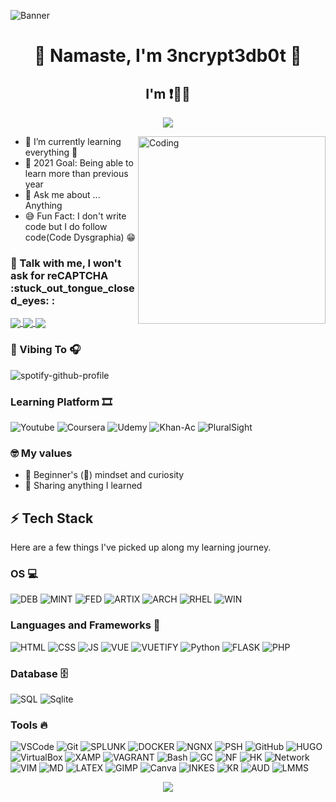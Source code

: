 ![Banner](https://user-images.githubusercontent.com/48232101/122671331-c6535c80-d1e5-11eb-9e08-7fdbf850918e.gif)

<h1 align="center"> 🙏 Namaste, I'm 3ncrypt3db0t 🤖 </h1>
<h2 align="center">I'm ❗👨‍💻</h2>

<p align="center"> 
  <img src="https://komarev.com/ghpvc/?username=3ncrypt3db0t&label=Visitors&color=ff4500&style=flat-square"> 
</p>
<img align="right" alt="Coding" width="300" src="https://user-images.githubusercontent.com/48232101/112782476-d76c5180-906c-11eb-8b47-919033dc4123.gif">

- 🌱 I’m currently learning everything 📝
- 🥅 2021 Goal: Being able to learn more than previous year 
- 💬 Ask me about ... Anything
- 😅 Fun Fact: I don't write code but I do follow code(Code Dysgraphia) 😁

<h3 align="left"> 📱 Talk with me, I won't ask for reCAPTCHA  :stuck_out_tongue_closed_eyes: :</h3>
<p align="left">
<a href="https://t.me/ID10TIRL" target="_blank"><img align="center" src="https://img.shields.io/badge/Telegram-2CA5E0?style=for-the-badge&logo=telegram&logoColor=white"> </a>
<a href="https://reddit.com/u/3ncrypt3db0t" target="_blank"><img align="center" src="https://img.shields.io/badge/Reddit-FF4500?style=for-the-badge&logo=reddit&logoColor=white"> 
<a href="mail.tutanota.com" target="_blank"><img align="center" src="https://img.shields.io/badge/Tutanota-840010?style=for-the-badge&logo=tutanota&logoColor=white"> 
</a>
</p>

### 🤘 Vibing To 🎧
![spotify-github-profile](https://spotify-github-profile.vercel.app/api/view?uid=smfy8qv7ozn8takw4r42j1zvr&cover_image=true&theme=novatorem)

### Learning Platform 🎞
![Youtube](https://img.shields.io/badge/YouTube-FF0000?style=for-the-badge&logo=youtube&logoColor=white)
![Coursera](https://img.shields.io/badge/Coursera-0056D2?style=for-the-badge&logo=Coursera&logoColor=white)
![Udemy](https://img.shields.io/badge/Udemy-EC5252?style=for-the-badge&logo=udemy&logoColor=white)
![Khan-Ac](https://img.shields.io/badge/Khan_Academy-14BF96?style=for-the-badge&logo=Khan-Academy&logoColor=white)
![PluralSight](https://img.shields.io/badge/Pluralsight-F15B2A?style=for-the-badge&logo=pluralsight&logoColor=white)


### 🤓 My values
- 🍏 Beginner's (🔰) mindset and curiosity 
- 🙌 Sharing anything I learned

## ⚡ Tech Stack 
Here are a few things I've picked up along my learning journey.

### OS 💻
![DEB](https://img.shields.io/badge/Debian-A81D33?style=for-the-badge&logo=debian&logoColor=white)
![MINT](https://img.shields.io/badge/Linux_Mint-87CF3E?style=for-the-badge&logo=linux-mint&logoColor=black)
![FED](https://img.shields.io/badge/Fedora-294172?style=for-the-badge&logo=fedora&logoColor=white) 
![ARTIX](https://img.shields.io/badge/Artix-10A0CC?style=for-the-badge&logo=Artix-Linux&logoColor=white)
![ARCH](https://img.shields.io/badge/Arch-1793D1?style=for-the-badge&logo=Arch-Linux&logoColor=white) 
![RHEL](https://img.shields.io/badge/RHEL-EE0000?style=for-the-badge&logo=Red-Hat&logoColor=white) 
![WIN](https://img.shields.io/badge/Windows-0078D6?style=for-the-badge&logo=windows&logoColor=white)

###  Languages and Frameworks 🚀  
![HTML](https://img.shields.io/badge/HTML-E34F26?style=for-the-badge&logo=html5&logoColor=white)
![CSS](https://img.shields.io/badge/CSS-1572B6?style=for-the-badge&logo=css3&logoColor=white)
![JS](https://img.shields.io/badge/JavaScript-F7DF1E?style=for-the-badge&logo=javascript&logoColor=black)
![VUE](https://img.shields.io/badge/Vue.js-35495E?style=for-the-badge&logo=vuedotjs&logoColor=4FC08D)
![VUETIFY](https://img.shields.io/badge/Vuetify-1867C0?style=for-the-badge&logo=Vuetify&logoColor=FFFFFF)
![Python](https://img.shields.io/badge/Python-3776AB?style=for-the-badge&logo=python&logoColor=white)
![FLASK](https://img.shields.io/badge/Flask-000000?style=for-the-badge&logo=flask&logoColor=white)
![PHP](https://img.shields.io/badge/PHP-777BB4?style=for-the-badge&logo=php&logoColor=white)

### Database 🗄️
![SQL](https://img.shields.io/badge/MySQL-00000F?style=for-the-badge&logo=mysql&logoColor=white)
![Sqlite](https://img.shields.io/badge/SQLite-07405E?style=for-the-badge&logo=sqlite&logoColor=white)

### Tools 🔥
![VSCode](https://img.shields.io/badge/Visual_Studio_Code-0078D4?style=for-the-badge&logo=visual%20studio%20code&logoColor=white)
![Git](https://img.shields.io/badge/Git-F05032?style=for-the-badge&logo=git&logoColor=white)
![SPLUNK](https://img.shields.io/badge/SPLUNK-000000?style=for-the-badge&logo=Splunk&logoColor=white)
![DOCKER](https://img.shields.io/badge/Docker-2CA5E0?style=for-the-badge&logo=docker&logoColor=white)
![NGNX](https://img.shields.io/badge/Nginx-009639?style=for-the-badge&logo=nginx&logoColor=white)
![PSH](https://img.shields.io/badge/PowerShell-5391FE?style=for-the-badge&logo=PowerShell&logoColor=white)
![GitHub](https://img.shields.io/badge/Github-000000?style=for-the-badge&logo=Github&logoColor=ffffff)
![HUGO](https://img.shields.io/badge/Hugo-ff4088?style=for-the-badge&logo=Hugo&logoColor=white)
![VirtualBox](https://img.shields.io/badge/VBox-183A61?style=for-the-badge&logo=VirtualBox&logoColor=white)
![XAMP](https://img.shields.io/badge/XAMPP-FB7A24?style=for-the-badge&logo=XAMPP&logoColor=white)
![VAGRANT](https://img.shields.io/badge/VAGRANT-1868F2?style=for-the-badge&logo=Vagrant&logoColor=white)
![Bash](https://img.shields.io/badge/Shell-121011?style=for-the-badge&logo=gnu-bash&logoColor=white)
![GC](https://img.shields.io/badge/Google_Cloud-4285F4?style=for-the-badge&logo=google-cloud&logoColor=white)
![NF](https://img.shields.io/badge/Netlify-00C7B7?style=for-the-badge&logo=netlify&logoColor=white)
![HK](https://img.shields.io/badge/Heroku-430098?style=for-the-badge&logo=heroku&logoColor=white)
![Network](https://img.shields.io/badge/PT-1BA0D7?style=for-the-badge&logo=Cisco&logoColor=white)
![VIM](https://img.shields.io/badge/VIM-%2311AB00.svg?&style=for-the-badge&logo=vim&logoColor=white)
![MD](https://img.shields.io/badge/Markdown-00000F?style=for-the-badge&logo=markdown&logoColor=white)
![LATEX](https://img.shields.io/badge/LATEX-008080?style=for-the-badge&logo=Latex&logoColor=white)
![GIMP](https://img.shields.io/badge/gimp-5C5543?style=for-the-badge&logo=gimp&logoColor=white)
![Canva](https://img.shields.io/badge/Canva-%2300C4CC.svg?&style=for-the-badge&logo=Canva&logoColor=white)
![INKES](https://img.shields.io/badge/Inkscape-000000?style=for-the-badge&logo=Inkscape&logoColor=white)
![KR](https://img.shields.io/badge/Krita-3BAFFF?style=for-the-badge&logo=Krita&logoColor=white)
![AUD](https://img.shields.io/badge/Audacity-0000CC?style=for-the-badge&logo=Audacity&logoColor=white)
![LMMS](https://img.shields.io/badge/LMMS-10B146?style=for-the-badge&logo=LMMS&logoColor=white)

<!--
## GitHub Analytics Visualization 🔎
![](https://github-profile-summary-cards.vercel.app/api/cards/profile-details?username=3ncrypt3db0t&theme=monokai)

### Language Stat
![](https://github-profile-summary-cards.vercel.app/api/cards/repos-per-language?username=3ncrypt3db0t&theme=monokai)
![](https://github-profile-summary-cards.vercel.app/api/cards/most-commit-language?username=3ncrypt3db0t&theme=monokai)

### GitHub Stat 
![](https://github-profile-summary-cards.vercel.app/api/cards/stats?username=3ncrypt3db0t&theme=monokai)
![](https://github-profile-summary-cards.vercel.app/api/cards/productive-time?username=3ncrypt3db0t&theme=monokai)
-->

<p align="center"> 
  <img src="https://user-images.githubusercontent.com/48232101/112832877-a95f2f80-90b5-11eb-8955-8945652f11cd.gif">
</p>
